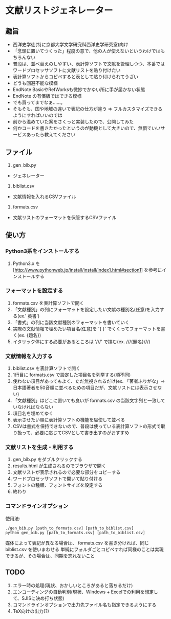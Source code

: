 # 文献リストジェネレーター
## 趣旨
 * 西洋史学徒(特に京都大学文学研究科西洋史学研究室)向け
  * 「念頭に置いてつくった」程度の意で、他の人が使えないというわけではもちろんない
 * 普段は、並べ替えのしやすい、表計算ソフトで文献を管理しつつ、本番ではワードプロセッサソフトに文献リストを貼り付けたい
 * 表計算ソフトからコピペすると表として貼り付けられてうざい
  * どうも回避不能な模様
 * EndNote BasicやRefWorksも微妙でかゆい所に手が届かない状態
  * EndNote の有償版ではできる模様
  * でも買ってまでなぁ……。
 * そもそも、国や地域の違いで表記の仕方が違う => フルカスタマイズできるようにすればいいのでは
 * 前から温めていた案をさくっと実装したので、公開してみた
 * 何かコードを書きたかったというのが動機として大きいので、無償でいいサービスあったら教えてください

## ファイル
 1. gen_bib.py
  * ジェネレーター
 1. biblist.csv
  * 文献情報を入れるCSVファイル
 1. formats.csv
  * 文献リストのフォーマットを保管するCSVファイル

## 使い方
### Python3系をインストールする
 1. Python3.x を [http://www.pythonweb.jp/install/install/index1.html#section1] を参考にインストールする

### フォーマットを設定する
 1. formats.csv を表計算ソフトで開く
 1. 「文献種別」の列にフォーマットを設定したい文献の種別名(任意)を入力する(ex.' 英書')
 1. 「書式」の列に当該文献種別のフォーマットを書いていく
 1. 実際の文献情報で埋めたい項目名(任意)を '{ }' でくくってフォーマットを書く(ex. {題名})
 1. イタリック体にする必要があるところは '///' で挟む(ex. ///{題名}///)

### 文献情報を入力する
 1. biblist.csv を表計算ソフトで開く
 1. 1行目に formats.csv で設定した項目名を列挙する(順不同)
 1. 使わない項目があってもよく、ただ無視されるだけ(ex. 「著者ふりがな」=> 日本語著者を50音順に並べるための項目だが、文献リストには表示させない)
 1. 「文献種別」はどこに置いても良いが formats.csv の当該文字列と一致していなければならない
 1. 項目名を埋めてゆく
 1. 表示させたい順に表計算ソフトの機能を駆使して並べる
 1. CSVは書式を保持できないので、普段は使っている表計算ソフトの形式で取り扱って、必要に応じてCSVとして書き出すのがおすすめ

### 文献リストを生成・利用する
 1. gen_bib.py をダブルクリックする
 1. results.html が生成されるのでブラウザで開く
 1. 文献リストが表示されるので必要な部分をコピーする
 1. ワードプロセッサソフトで開いて貼り付ける
 1. フォントの種類、フォントサイズを設定する
 1. 終わり

### コマンドラインオプション
 使用法: 
  ```
  ./gen_bib.py [path_to_formats.csv] [path_to_biblist.csv]
  python gen_bib.py [path_to_formats.csv] [path_to_biblist.csv]
  ```
 
 媒体によって表記が異なる場合は、 formats.csv を書き分ければ、同じ biblist.csv を使いまわせる
 単純にフォルダごとコピペすれば同様のことは実現できるが、その場合は、同期を忘れないこと

## TODO
 1. エラー時の処理(現状、おかしいところがあると落ちるだけ)
 1. エンコーディングの自動判別(現状、Windows + Excelでの利用を想定して、SJISに決め打ち状態)
 1. コマンドラインオプションで出力先ファイル名も指定できるようにする
 1. TeX向けの出力(?)
